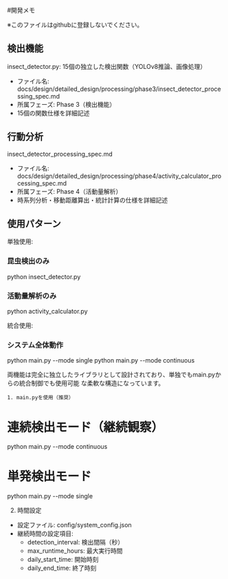 #開発メモ

※このファイルはgithubに登録しないでください。

## 検出機能
insect_detector.py: 15個の独立した検出関数（YOLOv8推論、画像処理）

 - ファイル名: docs/design/detailed_design/processing/phase3/insect_detector_processing_spec.md
 - 所属フェーズ: Phase 3（検出機能）
 - 15個の関数仕様を詳細記述
 
 ## 行動分析
 insect_detector_processing_spec.md

  - ファイル名:
  docs/design/detailed_design/processing/phase4/activity_calculator_processing_spec.md
  - 所属フェーズ: Phase 4（活動量解析）
  - 時系列分析・移動距離算出・統計計算の仕様を詳細記述

## 使用パターン

  単独使用:
  ### 昆虫検出のみ
  python insect_detector.py

  ### 活動量解析のみ
  python activity_calculator.py

  統合使用:
  ### システム全体動作
  python main.py --mode single
  python main.py --mode continuous

  両機能は完全に独立したライブラリとして設計されており、単独でもmain.pyからの統合制御でも使用可能
  な柔軟な構造になっています。

    1. main.pyを使用（推奨）
  # 連続検出モード（継続観察）
  python main.py --mode continuous

  # 単発検出モード  
  python main.py --mode single

  2. 時間設定
  - 設定ファイル: config/system_config.json
  - 継続時間の設定項目:
    - detection_interval: 検出間隔（秒）
    - max_runtime_hours: 最大実行時間
    - daily_start_time: 開始時刻
    - daily_end_time: 終了時刻